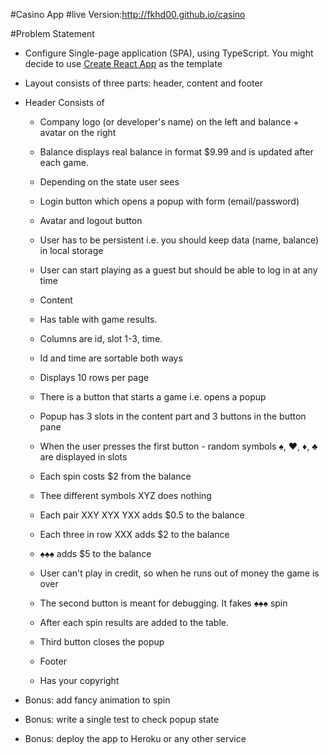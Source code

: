 #Casino App
#live Version:http://fkhd00.github.io/casino

#Problem Statement
- Configure Single-page application (SPA), using TypeScript. You might decide to use [Create React App](https://github.com/facebook/create-react-app) as the template

- Layout consists of three parts: header, content and footer

- Header Consists of

  - Company logo (or developer's name) on the left and balance + avatar on the right

  - Balance displays real balance in format $9.99 and is updated after each game.

  - Depending on the state user sees

  - Login button which opens a popup with form (email/password)

  - Avatar and logout button

  - User has to be persistent i.e. you should keep data (name, balance) in local storage

  - User can start playing as a guest but should be able to log in at any time

  - Content

  - Has table with game results.

  - Columns are id, slot 1-3, time.

  - Id and time are sortable both ways

  - Displays 10 rows per page

  - There is a button that starts a game i.e. opens a popup

  - Popup has 3 slots in the content part and 3 buttons in the button pane

  - When the user presses the first button - random symbols ♠, ♥, ♦, ♣ are displayed in slots

   - Each spin costs $2 from the balance

  - Thee different symbols XYZ does nothing

  - Each pair XXY XYX YXX adds $0.5 to the balance

  - Each three in row XXX adds $2 to the balance

  - ♠♠♠ adds $5 to the balance

  - User can't play in credit, so when he runs out of money the game is over

  - The second button is meant for debugging. It fakes ♠♠♠ spin

  - After each spin results are added to the table.

  - Third button closes the popup

  - Footer

  - Has your copyright



- Bonus: add fancy animation to spin

- Bonus: write a single test to check popup state

- Bonus: deploy the app to Heroku or any other service